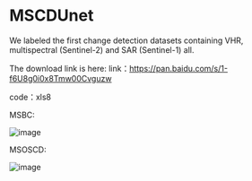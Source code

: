 # MSCDUnet
We labeled the first change detection datasets containing VHR, multispectral (Sentinel-2) and SAR (Sentinel-1) all.

The download link is here:
link：https://pan.baidu.com/s/1-f6U8g0i0x8Tmw00Cvguzw 

code：xls8 

MSBC:

![image](https://user-images.githubusercontent.com/93966845/172432466-46d7be4b-321e-439b-8391-5815b08eb0c5.png)


MSOSCD:

![image](https://user-images.githubusercontent.com/93966845/172000053-c7b7d9a2-bdc5-4f77-8963-1dee9cee40a9.png)
